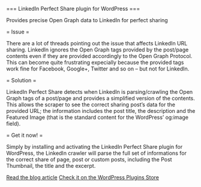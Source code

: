 === LinkedIn Perfect Share plugin for WordPress ===

Provides precise Open Graph data to LinkedIn for perfect sharing

= Issue =

There are a lot of threads pointing out the issue that affects LinkedIn URL sharing. LinkedIn ignores the Open Graph tags provided by the post/page contents even if they are provided accordingly to the Open Graph Protocol. This can become quite frustrating expecially because the provided tags work fine for Facebook, Google+, Twitter and so on – but not for LinkedIn.

= Solution =

LinkedIn Perfect Share detects when LinkedIn is parsing/crawling the Open Graph tags of a post/page and provides a simplified version of the contents. This allows the scraper to see the correct sharing post’s data for the provided URL; the information includes the post title, the description and the Featured Image (that is the standard content for the WordPress’ og:image field).

= Get it now! =

Simply by installing and activating the LinkedIn Perfect Share plugin for WordPress, the LinkedIn crawler will parse the full set of informations for the correct share of page, post or custom posts, including the Post Thumbnail, the title and the excerpt.

[Read the blog article](http://www.mircobabini.com/project/linkedin-perfect-share-plugin-for-wordpress/)
[Check it on the WordPress Plugins Store](http://wordpress.org/plugins/linkedin-perfect-share/)
